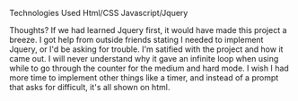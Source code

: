 Technologies Used
Html/CSS
Javascript/Jquery

Thoughts?
If we had learned Jquery first, it would have made this project a breeze. I got help from outside friends stating I needed to implement Jquery, or I'd 
be asking for trouble. I'm satified with the project and how it came out.
I will never understand why it gave an infinite loop when using while to go through the counter for the medium and hard mode.
I wish I had more time to implement other things like a timer, and instead of a prompt that asks for difficult, it's all shown on html.
